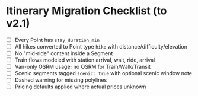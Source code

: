 
# Itinerary Migration Checklist (to v2.1)

- [ ] Every Point has `stay_duration_min`
- [ ] All hikes converted to Point type `hike` with distance/difficulty/elevation
- [ ] No "mid-ride" content inside a Segment
- [ ] Train flows modeled with station arrival, wait, ride, arrival
- [ ] Van-only OSRM usage; no OSRM for Train/Walk/Transit
- [ ] Scenic segments tagged `scenic: true` with optional scenic window note
- [ ] Dashed warning for missing polylines
- [ ] Pricing defaults applied where actual prices unknown
